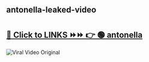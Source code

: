 
 ## antonella-leaked-video 

# <h2><a href="https://clipsfans.com/antonella&ref=git">🔗 Click to LINKS ⏩⏩ 👉 🟢 antonella </a></h2>

<a href="https://clipsfans.com/antonella&ref=git" rel="nofollow" data-target="animated-image.originalLink"><img src="https://i.ibb.co.com/xMMVF88/686577567.gif" alt="Viral Video Original" style="max-width: 100%; display: inline-block;" data-target="animated-image.originalImage"></a>
